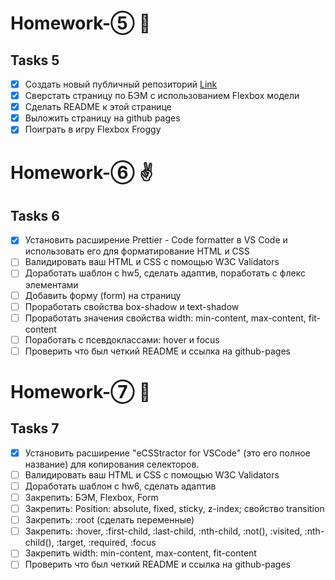 # Homework-⑤ 🤘

## Tasks 5 ##

- [x] Создать новый публичный репозиторий [Link](https://olgagrishchenko.github.io/Homework-5/)
- [x] Сверстать страницу по БЭМ с использованием Flexbox модели
- [x] Сделать README к этой странице
- [x] Выложить страницу на github pages
- [x] Поиграть в игру Flexbox Froggy

# Homework-⑥ ✌

## Tasks 6 ##

- [x] Установить расширение Prettier - Code formatter в VS Code и использовать его для форматирование HTML и CSS
- [ ] Валидировать ваш HTML и CSS с помощью W3C Validators
- [ ] Доработать шаблон с hw5, сделать адаптив, поработать с флекс элементами
- [ ] Добавить форму (form) на страницу
- [ ] Проработать свойства box-shadow и text-shadow
- [ ] Проработать значения свойства width: min-content, max-content, fit-content
- [ ] Поработать с псевдоклассами: hover и focus
- [ ] Проверить что был четкий README и ссылка на github-pages

# Homework-⑦ 🐲

## Tasks 7 ##
- [x] Установить расширение "eCSStractor for VSCode" (это его полное название) для копирования селекторов.
- [ ] Валидировать ваш HTML и CSS с помощью W3C Validators
- [ ] Доработать шаблон с hw6, сделать адаптив
- [ ] Закрепить: БЭМ, Flexbox, Form
- [ ] Закрепить: Position: absolute, fixed, sticky, z-index; свойство transition
- [ ] Закрепить: :root (сделать переменные)
- [ ] Закрепить: :hover, :first-child, :last-child, :nth-child, :not(), :visited, :nth-child(), :target, :required, :focus
- [ ] Закрепить width: min-content, max-content, fit-content
- [ ] Проверить что был четкий README и ссылка на github-pages
